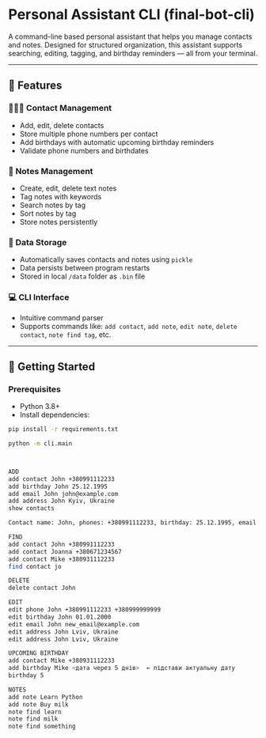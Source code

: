 # Personal Assistant CLI (final-bot-cli)

A command-line based personal assistant that helps you manage contacts and notes. Designed for structured organization, this assistant supports searching, editing, tagging, and birthday reminders — all from your terminal.

---

## 📌 Features

### 🧑‍🤝‍🧑 Contact Management
- Add, edit, delete contacts
- Store multiple phone numbers per contact
- Add birthdays with automatic upcoming birthday reminders
- Validate phone numbers and birthdates

### 📝 Notes Management
- Create, edit, delete text notes
- Tag notes with keywords
- Search notes by tag
- Sort notes by tag
- Store notes persistently

### 💾 Data Storage
- Automatically saves contacts and notes using `pickle`
- Data persists between program restarts
- Stored in local `/data` folder as `.bin` file

### 💻 CLI Interface
- Intuitive command parser
- Supports commands like: `add contact`, `add note`, `edit note`, `delete contact`, `note find tag`, etc.

---

## 🚀 Getting Started

### Prerequisites

- Python 3.8+
- Install dependencies:
```bash
pip install -r requirements.txt

python -m cli.main



ADD
add contact John +380991112233
add birthday John 25.12.1995
add email John john@example.com
add address John Kyiv, Ukraine
show contacts

Contact name: John, phones: +380991112233, birthday: 25.12.1995, email: john@example.com, address: Kyiv, Ukraine

FIND
add contact John +380991112233
add contact Joanna +380671234567
add contact Mike +380931112233
find contact jo

DELETE
delete contact John

EDIT
edit phone John +380991112233 +380999999999
edit birthday John 01.01.2000
edit email John new_email@example.com
edit address John Lviv, Ukraine
edit address John Lviv, Ukraine

UPCOMING BIRTHDAY
add contact Mike +380931112233
add birthday Mike <дата через 5 днів>  ← підстави актуальну дату
birthday 5

NOTES
add note Learn Python
add note Buy milk
note find learn    
note find milk      
note find something 